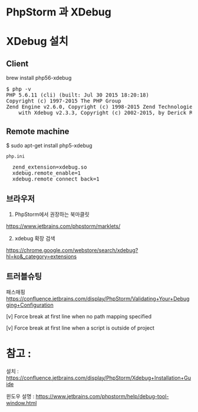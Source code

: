 # PhpStorm 과 XDebug

# XDebug 설치

## Client
brew install php56-xdebug

<pre>
$ php -v
PHP 5.6.11 (cli) (built: Jul 30 2015 18:20:18)
Copyright (c) 1997-2015 The PHP Group
Zend Engine v2.6.0, Copyright (c) 1998-2015 Zend Technologies
    with Xdebug v2.3.3, Copyright (c) 2002-2015, by Derick Rethans
</pre>

## Remote machine
$ sudo apt-get install php5-xdebug

`php.ini`
<pre>
  zend_extension=xdebug.so
  xdebug.remote_enable=1
  xdebug.remote_connect_back=1
</pre>

## 브라우저
1. PhpStorm에서 권장하는 북마클릿

https://www.jetbrains.com/phpstorm/marklets/

2. xdebug 확장 검색

https://chrome.google.com/webstore/search/xdebug?hl=ko&_category=extensions

## 트러블슈팅

패스매핑
https://confluence.jetbrains.com/display/PhpStorm/Validating+Your+Debugging+Configuration

[v] Force break at first line when no path mapping specified

[v] Force break at first line when a script is outside of project



# 참고 :

설치 : https://confluence.jetbrains.com/display/PhpStorm/Xdebug+Installation+Guide

윈도우 설명 : https://www.jetbrains.com/phpstorm/help/debug-tool-window.html
